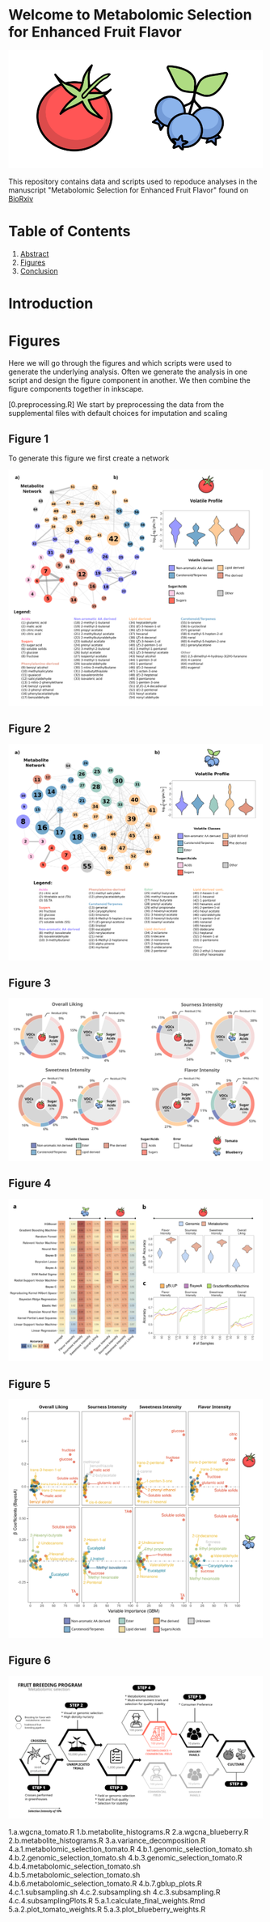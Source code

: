 # Welcome to Metabolomic Selection for Enhanced Fruit Flavor

![icons of blueberries and a tomato](./fruit_icons.svg)

This repository contains data and scripts used to repoduce analyses in the manuscript "Metabolomic Selection for Enhanced Fruit Flavor" found on [BioRxiv](https://www.biorxiv.org/content/10.1101/2020.09.17.302802v1.full)

# Table of Contents
1. [Abstract](#Abstract)
2. [Figures](#figures)
3. [Conclusion](#conclusion)

# Introduction <a name="introduction"></a>

# Figures <a name="figures"></a>

Here we will go through the figures and which scripts were used to generate the underlying analysis. Often we generate the analysis in one script and design the figure component in another. We then combine the figure components together in inkscape.

[0.preprocessing.R] We start by preprocessing the data from the supplemental files with default choices for imputation and scaling

## Figure 1 <a name="fig1"></a>


To generate this figure we first create a network

![fig1](./figures/svgs/fig1.svg)

## Figure 2 <a name="fig2"></a>

![fig2](./figures/svgs/fig2.svg)

## Figure 3 <a name="fig3"></a>

![fig3](./figures/svgs/fig3.svg)

## Figure 4 <a name="fig4"></a>

![fig4](./figures/svgs/fig4.svg)

## Figure 5 <a name="fig5"></a>

![fig5](./figures/svgs/fig5.svg)

## Figure 6 <a name="fig6"></a>

![fig6](./figures/svgs/fig6.svg)




1.a.wgcna_tomato.R
1.b.metabolite_histograms.R
2.a.wgcna_blueberry.R
2.b.metabolite_histograms.R
3.a.variance_decomposition.R
4.a.1.metabolomic_selection_tomato.R
4.b.1.genomic_selection_tomato.sh
4.b.2.genomic_selection_tomato.sh
4.b.3.genomic_selection_tomato.R
4.b.4.metabolomic_selection_tomato.sh
4.b.5.metabolomic_selection_tomato.sh
4.b.6.metabolomic_selection_tomato.R
4.b.7.gblup_plots.R
4.c.1.subsampling.sh
4.c.2.subsampling.sh
4.c.3.subsampling.R
4.c.4.subsamplingPlots.R
5.a.1.calculate_final_weights.Rmd
5.a.2.plot_tomato_weights.R
5.a.3.plot_blueberry_weights.R
